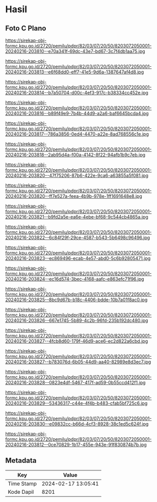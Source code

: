 # Hasil

## Foto C Plano

https://sirekap-obj-formc.kpu.go.id/2720/pemilu/pdpr/82/03/07/20/50/8203072050001-20240216-203810--e70a341f-69dc-43e7-bd67-3c7f4db1aa75.jpg

https://sirekap-obj-formc.kpu.go.id/2720/pemilu/pdpr/82/03/07/20/50/8203072050001-20240216-203813--e6f68dd0-eff7-41e5-9d6a-1387647af4d8.jpg

https://sirekap-obj-formc.kpu.go.id/2720/pemilu/pdpr/82/03/07/20/50/8203072050001-20240216-203814--b7a50704-d00c-4ef3-917c-b38334cc452e.jpg

https://sirekap-obj-formc.kpu.go.id/2720/pemilu/pdpr/82/03/07/20/50/8203072050001-20240216-203816--b89f49e9-7b4b-44d9-a2a6-baf6645bcda4.jpg

https://sirekap-obj-formc.kpu.go.id/2720/pemilu/pdpr/82/03/07/20/50/8203072050001-20240216-203817--786a3856-0ed4-4470-a22e-8ad768556c1e.jpg

https://sirekap-obj-formc.kpu.go.id/2720/pemilu/pdpr/82/03/07/20/50/8203072050001-20240216-203818--2ab95d4a-f00a-4142-8f22-94afb1b9c7eb.jpg

https://sirekap-obj-formc.kpu.go.id/2720/pemilu/pdpr/82/03/07/20/50/8203072050001-20240216-203820--47f75206-87b6-422e-9ca6-a63855a5f081.jpg

https://sirekap-obj-formc.kpu.go.id/2720/pemilu/pdpr/82/03/07/20/50/8203072050001-20240216-203820--ff7e527a-feea-4b9b-978e-1ff1691648e8.jpg

https://sirekap-obj-formc.kpu.go.id/2720/pemilu/pdpr/82/03/07/20/50/8203072050001-20240216-203821--b9fd2a5e-ea6e-4ebe-bf68-9c544cb4865a.jpg

https://sirekap-obj-formc.kpu.go.id/2720/pemilu/pdpr/82/03/07/20/50/8203072050001-20240216-203822--6c84f29f-29ce-4587-b543-5b6498c96496.jpg

https://sirekap-obj-formc.kpu.go.id/2720/pemilu/pdpr/82/03/07/20/50/8203072050001-20240216-203823--ec869496-ecab-4e57-abd0-5c6b92805471.jpg

https://sirekap-obj-formc.kpu.go.id/2720/pemilu/pdpr/82/03/07/20/50/8203072050001-20240216-203824--ec16d574-3bec-4168-aafc-e863efc71f96.jpg

https://sirekap-obj-formc.kpu.go.id/2720/pemilu/pdpr/82/03/07/20/50/8203072050001-20240216-203825--8bc9d67b-b18c-4406-bdde-10b7a01f8ac0.jpg

https://sirekap-obj-formc.kpu.go.id/2720/pemilu/pdpr/82/03/07/20/50/8203072050001-20240216-203826--667e1745-5b89-4c2b-96fd-235b192dc480.jpg

https://sirekap-obj-formc.kpu.go.id/2720/pemilu/pdpr/82/03/07/20/50/8203072050001-20240216-203827--4fcb8d60-179f-46d9-ace6-ec2d822a6cbd.jpg

https://sirekap-obj-formc.kpu.go.id/2720/pemilu/pdpr/82/03/07/20/50/8203072050001-20240216-203827--b783076d-6b05-44d9-aa40-82989e8d3ec7.jpg

https://sirekap-obj-formc.kpu.go.id/2720/pemilu/pdpr/82/03/07/20/50/8203072050001-20240216-203828--0823e4df-5467-417f-ad59-0b55ccd412f1.jpg

https://sirekap-obj-formc.kpu.go.id/2720/pemilu/pdpr/82/03/07/20/50/8203072050001-20240216-203829--53436317-c44e-4f4b-b483-cfab5bf725c6.jpg

https://sirekap-obj-formc.kpu.go.id/2720/pemilu/pdpr/82/03/07/20/50/8203072050001-20240216-203830--e09832cc-b66d-4cf3-8928-38c1ed5c624f.jpg

https://sirekap-obj-formc.kpu.go.id/2720/pemilu/pdpr/82/03/07/20/50/8203072050001-20240216-203812--0ce70829-1b17-455e-943e-91f830874b7b.jpg


## Metadata

| Key        | Value               |
| ---------- | ------------------- |
| Time Stamp | 2024-02-17 13:05:41 |
| Kode Dapil | 8201                |



